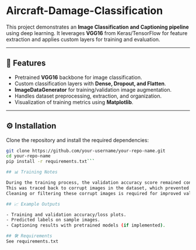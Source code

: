# Aircraft-Damage-Classification

This project demonstrates an **Image Classification and Captioning pipeline** using deep learning. It leverages **VGG16** from Keras/TensorFlow for feature extraction and applies custom layers for training and evaluation.

---

## 🚀 Features
- Pretrained **VGG16** backbone for image classification.
- Custom classification layers with **Dense, Dropout, and Flatten**.
- **ImageDataGenerator** for training/validation image augmentation.
- Handles dataset preprocessing, extraction, and organization.
- Visualization of training metrics using **Matplotlib**.

---

## ⚙️ Installation
Clone the repository and install the required dependencies:

```bash
git clone https://github.com/your-username/your-repo-name.git
cd your-repo-name
pip install -r requirements.txt```

## 📊 Training Notes

During the training process, the validation accuracy score remained constant.
This was traced back to corrupt images in the dataset, which prevented proper learning on the validation split.
Cleaning or filtering these corrupt images is required for improved validation performance.

## 📈 Example Outputs

- Training and validation accuracy/loss plots.
- Predicted labels on sample images.
- Captioning results with pretrained models (if implemented).

## 🛠 Requirements
See requirements.txt
